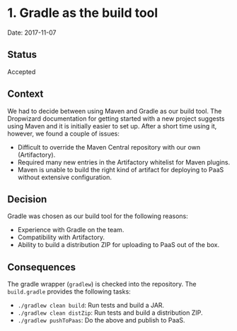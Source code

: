 # 1. Gradle as the build tool

Date: 2017-11-07

## Status

Accepted

## Context

We had to decide between using Maven and Gradle as our build tool.
The Dropwizard documentation for getting started with a new project suggests using Maven and it is initially easier to set up.
After a short time using it, however, we found a couple of issues:

- Difficult to override the Maven Central repository with our own (Artifactory).
- Required many new entries in the Artifactory whitelist for Maven plugins.
- Maven is unable to build the right kind of artifact for deploying to PaaS without extensive configuration.

## Decision

Gradle was chosen as our build tool for the following reasons:

- Experience with Gradle on the team.
- Compatibility with Artifactory.
- Ability to build a distribution ZIP for uploading to PaaS out of the box.

## Consequences

The gradle wrapper (`gradlew`) is checked into the repository. The `build.gradle` provides the following tasks:

- `./gradlew clean build`: Run tests and build a JAR.
- `./gradlew clean distZip`: Run tests and build a distribution ZIP.
- `./gradlew pushToPaas`: Do the above and publish to PaaS.
